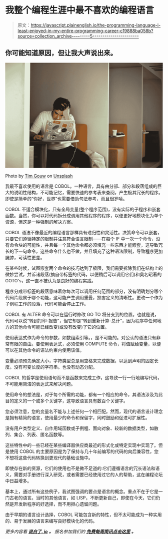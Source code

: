 # 我整个编程生涯中最不喜欢的编程语言

> 原文：<https://javascript.plainenglish.io/the-programming-language-i-least-enjoyed-in-my-entire-programming-career-c19888ba058b?source=collection_archive---------5----------------------->

## 你可能知道原因，但让我大声说出来。

![](img/a136b331738301c4d93b7e7d52cf5b72.png)

Photo by [Tim Gouw](https://unsplash.com/@punttim?utm_source=medium&utm_medium=referral) on [Unsplash](https://unsplash.com?utm_source=medium&utm_medium=referral)

我最不喜欢使用的语言是 COBOL。一种语言，具有由分部、部分和段落组成的巨大的说明性结构，不可能记忆，需要快速的参考表来查阅，产生极其冗长的程序。即使是简单的“你好，世界”也需要借助句法参考，而且很罗嗦。

COBOL 不适合模块化，只有全局变量(整个程序范围)，没有实际的子程序和嵌套函数。当然，你可以将代码拆分成调用其他程序的程序，以便更好地模块化为单个资源，但这是一种强制的解决方案。

COBOL 语法不像最近的编程语言那样具有递归性和灵活性。决策命令可以嵌套，只要它们遵循特定的限制并注意符合语言限制——在每个 IF 中一次一个命令，没有命令块的可能性，并且每一个其他命令都必须填充一些东西才能嵌套，这导致冗长的下一句命令，这些命令什么也不做，并且填充了这种语法限制，导致程序更加臃肿，可读性更差。

在某些时候，试图嵌套两个命令的技巧达到了极限，我们需要拆除我们在结构上的微妙尝试，并诉诸段落(摘自带标签的代码，以便稍后可以调用它们)和臭名昭著的 GOTO's，这一直不被认为是良好的编程实践。

程序分成带标签的段落意味着你每次可以调用任何范围的部分，没有明确划分哪个代码片段属于哪个功能，这可能产生调用重叠，损害定义的清晰性。更改一个作为子例程工作的段落，代码可能会停止工作。

COBOL 有 ALTER 命令可以在运行时修改 GO TO 将分支到的位置。也就是说，代码可以说“转到打印-报告”，但它却是“转到重新计算-总计”，因为程序中任何地方的其他命令可能已经改变(或没有改变)了它的位置。

使用表达式作为命令的参数，如数组索引等。，是不可能的。对公认的语法只有非常有限的自由。要使用表达式，必须使用 COMPUTE 命令，将值赋给变量，以便可以在其他命令的语法约束内使用该值。

变量必须预先确定大小，字符类型总是用空格来完成数据，以达到声明的固定长度。没有可变长度的字符串。也没有动态分配。

COBOL 的哲学是使用语句而不是函数来完成工作，这导致一行一行地编写代码，不可能用简洁的表达式来解决问题。

使用命令的想法是，对于每个所需的功能，都有一个相应的命令，其语法涉及为此目的定义的一个或多个关键字，这导致语言具有数百个关键字。

您必须注意，您的变量名不能与上述任何一个相匹配。然而，现代的语言设计理念是拥有精简的语言，使用最少的命令和保留字，同时鼓励和促进可扩展性。

没有用户类型定义、自作用域函数或子例程、面向对象、较新的数据类型，如散列、集合、列表、匿名函数等。

这些特性中的一些已经在某些编译器供应商最近的形式化或特定实现中实现了。但是使用 COBOL 的主要原因是为了保持与几十年前编写的代码的向后兼容性，您不想将这些代码转换到更现代的基础设施中。

即使存在新的资源，它们的使用也不是微不足道的:它们遵循语言的冗长语法和语义，需要对手册进行深入研究，或者需要已经使用过它的人的帮助，这在编程论坛中日益增多。

基本上，通过所有这些例子，我试图强调的要点是语言的概念。重点不在于它是一门古老的语言。当时的其他语言，如 LISP，不断更新自己，即使在今天，它们仍然是开发新程序的好选择，而不用担心遗留问题。

由于早期的语言设计选择，COBOL 可能包含新的特性，但不太可能成为一种实用的、易于发展的语言来编写良好模块化的代码。

*更多内容看* [***说白了. io***](http://plainenglish.io/) ***。*** *报名参加我们的* [***免费每周简讯点击这里***](http://newsletter.plainenglish.io/) ***。***